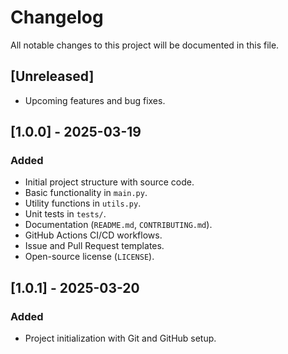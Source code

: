 # Changelog

All notable changes to this project will be documented in this file.

## [Unreleased]
- Upcoming features and bug fixes.

## [1.0.0] - 2025-03-19
### Added
- Initial project structure with source code.
- Basic functionality in `main.py`.
- Utility functions in `utils.py`.
- Unit tests in `tests/`.
- Documentation (`README.md`, `CONTRIBUTING.md`).
- GitHub Actions CI/CD workflows.
- Issue and Pull Request templates.
- Open-source license (`LICENSE`).

## [1.0.1] - 2025-03-20
### Added
- Project initialization with Git and GitHub setup.
